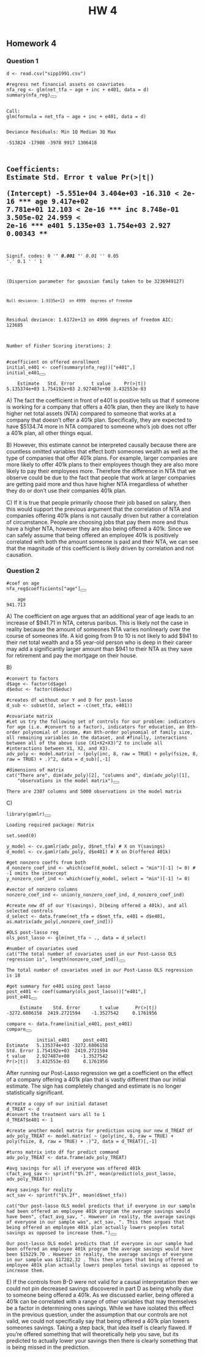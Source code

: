 <!DOCTYPE html>


</head>

<body class="fullcontent">

<div id="quarto-content" class="page-columns page-rows-contents page-layout-article">

<main class="content" id="quarto-document-content">

<header id="title-block-header" class="quarto-title-block default">
<div class="quarto-title">
<h1 class="title">HW 4</h1>
</div>



<div class="quarto-title-meta">

    
  
    
  </div>
  

</header>

<section id="homework-4" class="level2">
<h2 class="anchored" data-anchor-id="homework-4">Homework 4</h2>
<section id="question-1" class="level3">
<h3 class="anchored" data-anchor-id="question-1">Question 1</h3>
<div class="cell">
<div class="sourceCode cell-code" id="cb1"><pre class="sourceCode r code-with-copy"><code class="sourceCode r"><span id="cb1-1"><a href="#cb1-1" aria-hidden="true" tabindex="-1"></a>d <span class="ot">&lt;-</span> <span class="fu">read.csv</span>(<span class="st">"sipp1991.csv"</span>)</span>
<span id="cb1-2"><a href="#cb1-2" aria-hidden="true" tabindex="-1"></a></span>
<span id="cb1-3"><a href="#cb1-3" aria-hidden="true" tabindex="-1"></a><span class="co">#regress net financial assets on coavriates</span></span>
<span id="cb1-4"><a href="#cb1-4" aria-hidden="true" tabindex="-1"></a>nfa_reg <span class="ot">&lt;-</span> <span class="fu">glm</span>(net_tfa <span class="sc">~</span> age <span class="sc">+</span> inc <span class="sc">+</span> e401, <span class="at">data =</span> d)</span>
<span id="cb1-5"><a href="#cb1-5" aria-hidden="true" tabindex="-1"></a><span class="fu">summary</span>(nfa_reg)</span></code><button title="Copy to Clipboard" class="code-copy-button"><i class="bi"></i></button></pre></div>
<div class="cell-output cell-output-stdout">
<pre><code>
Call:
glm(formula = net_tfa ~ age + inc + e401, data = d)

Deviance Residuals: 
    Min       1Q   Median       3Q      Max  
-513824   -17908    -3978     9917  1306418  

Coefficients:
              Estimate Std. Error t value Pr(&gt;|t|)    
(Intercept) -5.551e+04  3.404e+03 -16.310  &lt; 2e-16 ***
age          9.417e+02  7.781e+01  12.103  &lt; 2e-16 ***
inc          8.748e-01  3.505e-02  24.959  &lt; 2e-16 ***
e401         5.135e+03  1.754e+03   2.927  0.00343 ** 
---
Signif. codes:  0 '***' 0.001 '**' 0.01 '*' 0.05 '.' 0.1 ' ' 1

(Dispersion parameter for gaussian family taken to be 3236949127)

    Null deviance: 1.9335e+13  on 4999  degrees of freedom
Residual deviance: 1.6172e+13  on 4996  degrees of freedom
AIC: 123685

Number of Fisher Scoring iterations: 2</code></pre>
</div>
<div class="sourceCode cell-code" id="cb3"><pre class="sourceCode r code-with-copy"><code class="sourceCode r"><span id="cb3-1"><a href="#cb3-1" aria-hidden="true" tabindex="-1"></a><span class="co">#coefficient on offered enrollment</span></span>
<span id="cb3-2"><a href="#cb3-2" aria-hidden="true" tabindex="-1"></a>initial_e401 <span class="ot">&lt;-</span> <span class="fu">coef</span>(<span class="fu">summary</span>(nfa_reg))[<span class="st">"e401"</span>,]</span>
<span id="cb3-3"><a href="#cb3-3" aria-hidden="true" tabindex="-1"></a>initial_e401</span></code><button title="Copy to Clipboard" class="code-copy-button"><i class="bi"></i></button></pre></div>
<div class="cell-output cell-output-stdout">
<pre><code>    Estimate   Std. Error      t value     Pr(&gt;|t|) 
5.135374e+03 1.754192e+03 2.927487e+00 3.432553e-03 </code></pre>
</div>
</div>
<p>A) The fact the coefficient in front of e401 is positive tells us that if someone is working for a company that offers a 401k plan, then they are likely to have higher net total assets (NTA) compared to someone that works at a company that doesn’t offer a 401k plan. Specifically, they are expected to have $5134.74 more in NTA compared to someone who’s job does not offer a 401k plan, all other things equal.</p>
<p>B) However, this estimate cannot be interpreted causally because there are countless omitted variables that effect both someones wealth as well as the type of companies that offer 401k plans. For example, larger companies are more likely to offer 401k plans to their employees though they are also more likely to pay their employees more. Therefore the difference in NTA that we observe could be due to the fact that people that work at larger companies are getting paid more and thus have higher NTA irregardless of whether they do or don’t use their companies 401k plan.</p>
<p>C) If it is true that people primarily choose their job based on salary, then this would support the previous argument that the correlation of NTA and companies offering 401k plans is not causally driven but rather a correlation of circumstance. People are choosing jobs that pay them more and thus have a higher NTA, however they are also being offered a 401k. Since we can safely assume that being offered an employee 401k is positively correlated with both the amount someone is paid and their NTA, we can see that the magnitude of this coefficient is likely driven by correlation and not causation.</p>
</section>
<section id="question-2" class="level3">
<h3 class="anchored" data-anchor-id="question-2">Question 2</h3>
<div class="cell">
<div class="sourceCode cell-code" id="cb5"><pre class="sourceCode r code-with-copy"><code class="sourceCode r"><span id="cb5-1"><a href="#cb5-1" aria-hidden="true" tabindex="-1"></a><span class="co">#coef on age</span></span>
<span id="cb5-2"><a href="#cb5-2" aria-hidden="true" tabindex="-1"></a>nfa_reg<span class="sc">$</span>coefficients[<span class="st">"age"</span>]</span></code><button title="Copy to Clipboard" class="code-copy-button"><i class="bi"></i></button></pre></div>
<div class="cell-output cell-output-stdout">
<pre><code>    age 
941.713 </code></pre>
</div>
</div>
<p>A) The coefficient on age argues that an additional year of age leads to an increase of $941.71 in NTA, ceterus paribus. This is likely not the case in reality because the amount of someones NTA varies nonlinearly over the course of someones life. A kid going from 9 to 10 is not likely to add $941 to their net total wealth and a 55 year-old person who is deep in their career may add a significantly larger amount than $941 to their NTA as they save for retirement and pay the mortgage on their house.</p>
<p>B)</p>
<div class="cell">
<div class="sourceCode cell-code" id="cb7"><pre class="sourceCode r code-with-copy"><code class="sourceCode r"><span id="cb7-1"><a href="#cb7-1" aria-hidden="true" tabindex="-1"></a><span class="co">#convert to factors</span></span>
<span id="cb7-2"><a href="#cb7-2" aria-hidden="true" tabindex="-1"></a>d<span class="sc">$</span>age <span class="ot">&lt;-</span> <span class="fu">factor</span>(d<span class="sc">$</span>age) </span>
<span id="cb7-3"><a href="#cb7-3" aria-hidden="true" tabindex="-1"></a>d<span class="sc">$</span>educ <span class="ot">&lt;-</span> <span class="fu">factor</span>(d<span class="sc">$</span>educ)</span>
<span id="cb7-4"><a href="#cb7-4" aria-hidden="true" tabindex="-1"></a></span>
<span id="cb7-5"><a href="#cb7-5" aria-hidden="true" tabindex="-1"></a><span class="co">#creates df without our Y and D for post-lasso</span></span>
<span id="cb7-6"><a href="#cb7-6" aria-hidden="true" tabindex="-1"></a>d_sub <span class="ot">&lt;-</span> <span class="fu">subset</span>(d, <span class="at">select =</span> <span class="sc">-</span><span class="fu">c</span>(net_tfa, e401))</span>
<span id="cb7-7"><a href="#cb7-7" aria-hidden="true" tabindex="-1"></a></span>
<span id="cb7-8"><a href="#cb7-8" aria-hidden="true" tabindex="-1"></a><span class="co">#covariate matrix</span></span>
<span id="cb7-9"><a href="#cb7-9" aria-hidden="true" tabindex="-1"></a><span class="co">#Let us try the following set of controls for our problem: indicators for age (i.e. #convert to a factor), indicators for education, an 8th-order polynomial of income, #an 8th-order polynomial of family size, all remaining variables in the dataset, and #finally, interactions between all of the above (use (X1+X2+X3)^2 to include all #interactions between X1, X2, and X3).</span></span>
<span id="cb7-10"><a href="#cb7-10" aria-hidden="true" tabindex="-1"></a>adv_poly <span class="ot">&lt;-</span> <span class="fu">model.matrix</span>( <span class="sc">~</span> (<span class="fu">poly</span>(inc, <span class="dv">8</span>, <span class="at">raw =</span> <span class="cn">TRUE</span>) <span class="sc">+</span> <span class="fu">poly</span>(fsize, <span class="dv">8</span>, <span class="at">raw =</span> <span class="cn">TRUE</span>) <span class="sc">+</span> .)<span class="sc">^</span><span class="dv">2</span>, <span class="at">data =</span> d_sub)[,<span class="sc">-</span><span class="dv">1</span>]</span>
<span id="cb7-11"><a href="#cb7-11" aria-hidden="true" tabindex="-1"></a></span>
<span id="cb7-12"><a href="#cb7-12" aria-hidden="true" tabindex="-1"></a><span class="co">#dimensions of matrix</span></span>
<span id="cb7-13"><a href="#cb7-13" aria-hidden="true" tabindex="-1"></a><span class="fu">cat</span>(<span class="st">"There are"</span>, <span class="fu">dim</span>(adv_poly)[<span class="dv">2</span>], <span class="st">"columns and"</span>, <span class="fu">dim</span>(adv_poly)[<span class="dv">1</span>], </span>
<span id="cb7-14"><a href="#cb7-14" aria-hidden="true" tabindex="-1"></a>    <span class="st">"observations in the model matrix"</span>)</span></code><button title="Copy to Clipboard" class="code-copy-button"><i class="bi"></i></button></pre></div>
<div class="cell-output cell-output-stdout">
<pre><code>There are 2307 columns and 5000 observations in the model matrix</code></pre>
</div>
</div>
<p>C)</p>
<div class="cell">
<div class="sourceCode cell-code" id="cb9"><pre class="sourceCode r code-with-copy"><code class="sourceCode r"><span id="cb9-1"><a href="#cb9-1" aria-hidden="true" tabindex="-1"></a><span class="fu">library</span>(gamlr)</span></code><button title="Copy to Clipboard" class="code-copy-button"><i class="bi"></i></button></pre></div>
<div class="cell-output cell-output-stderr">
<pre><code>Loading required package: Matrix</code></pre>
</div>
<div class="sourceCode cell-code" id="cb11"><pre class="sourceCode r code-with-copy"><code class="sourceCode r"><span id="cb11-1"><a href="#cb11-1" aria-hidden="true" tabindex="-1"></a><span class="fu">set.seed</span>(<span class="dv">0</span>)</span>
<span id="cb11-2"><a href="#cb11-2" aria-hidden="true" tabindex="-1"></a></span>
<span id="cb11-3"><a href="#cb11-3" aria-hidden="true" tabindex="-1"></a>y_model <span class="ot">&lt;-</span> <span class="fu">cv.gamlr</span>(adv_poly, d<span class="sc">$</span>net_tfa) <span class="co"># X on Y(savings)</span></span>
<span id="cb11-4"><a href="#cb11-4" aria-hidden="true" tabindex="-1"></a>d_model <span class="ot">&lt;-</span> <span class="fu">cv.gamlr</span>(adv_poly, d<span class="sc">$</span>e401) <span class="co"># X on D(offered 401k)</span></span>
<span id="cb11-5"><a href="#cb11-5" aria-hidden="true" tabindex="-1"></a></span>
<span id="cb11-6"><a href="#cb11-6" aria-hidden="true" tabindex="-1"></a><span class="co">#get nonzero coeffs from both</span></span>
<span id="cb11-7"><a href="#cb11-7" aria-hidden="true" tabindex="-1"></a>d_nonzero_coef_ind <span class="ot">&lt;-</span> <span class="fu">which</span>(<span class="fu">coef</span>(d_model, <span class="at">select =</span> <span class="st">"min"</span>)[<span class="sc">-</span><span class="dv">1</span>] <span class="sc">!=</span> <span class="dv">0</span>) <span class="co"># -1 omits the intercept</span></span>
<span id="cb11-8"><a href="#cb11-8" aria-hidden="true" tabindex="-1"></a>y_nonzero_coef_ind <span class="ot">&lt;-</span> <span class="fu">which</span>(<span class="fu">coef</span>(y_model, <span class="at">select =</span> <span class="st">"min"</span>)[<span class="sc">-</span><span class="dv">1</span>] <span class="sc">!=</span> <span class="dv">0</span>)</span>
<span id="cb11-9"><a href="#cb11-9" aria-hidden="true" tabindex="-1"></a></span>
<span id="cb11-10"><a href="#cb11-10" aria-hidden="true" tabindex="-1"></a><span class="co">#vector of nonzero columns</span></span>
<span id="cb11-11"><a href="#cb11-11" aria-hidden="true" tabindex="-1"></a>nonzero_coef_ind <span class="ot">&lt;-</span> <span class="fu">union</span>(y_nonzero_coef_ind, d_nonzero_coef_ind)</span>
<span id="cb11-12"><a href="#cb11-12" aria-hidden="true" tabindex="-1"></a></span>
<span id="cb11-13"><a href="#cb11-13" aria-hidden="true" tabindex="-1"></a><span class="co">#create new df of our Y(savings), D(being offered a 401k), and all selected controls</span></span>
<span id="cb11-14"><a href="#cb11-14" aria-hidden="true" tabindex="-1"></a>d_select <span class="ot">&lt;-</span> <span class="fu">data.frame</span>(<span class="at">net_tfa =</span> d<span class="sc">$</span>net_tfa, <span class="at">e401 =</span> d<span class="sc">$</span>e401, <span class="fu">as.matrix</span>(adv_poly[,nonzero_coef_ind]))</span>
<span id="cb11-15"><a href="#cb11-15" aria-hidden="true" tabindex="-1"></a></span>
<span id="cb11-16"><a href="#cb11-16" aria-hidden="true" tabindex="-1"></a><span class="co">#OLS post-lasso reg</span></span>
<span id="cb11-17"><a href="#cb11-17" aria-hidden="true" tabindex="-1"></a>ols_post_lasso <span class="ot">&lt;-</span> <span class="fu">glm</span>(net_tfa <span class="sc">~</span> ., <span class="at">data =</span> d_select)</span>
<span id="cb11-18"><a href="#cb11-18" aria-hidden="true" tabindex="-1"></a></span>
<span id="cb11-19"><a href="#cb11-19" aria-hidden="true" tabindex="-1"></a><span class="co">#number of covariates used</span></span>
<span id="cb11-20"><a href="#cb11-20" aria-hidden="true" tabindex="-1"></a><span class="fu">cat</span>(<span class="st">"The total number of covariates used in our Post-Lasso OLS regression is"</span>, <span class="fu">length</span>(nonzero_coef_ind))</span></code><button title="Copy to Clipboard" class="code-copy-button"><i class="bi"></i></button></pre></div>
<div class="cell-output cell-output-stdout">
<pre><code>The total number of covariates used in our Post-Lasso OLS regression is 18</code></pre>
</div>
<div class="sourceCode cell-code" id="cb13"><pre class="sourceCode r code-with-copy"><code class="sourceCode r"><span id="cb13-1"><a href="#cb13-1" aria-hidden="true" tabindex="-1"></a><span class="co">#get summary for e401 using post lasso</span></span>
<span id="cb13-2"><a href="#cb13-2" aria-hidden="true" tabindex="-1"></a>post_e401 <span class="ot">&lt;-</span> <span class="fu">coef</span>(<span class="fu">summary</span>(ols_post_lasso))[<span class="st">"e401"</span>,]</span>
<span id="cb13-3"><a href="#cb13-3" aria-hidden="true" tabindex="-1"></a>post_e401</span></code><button title="Copy to Clipboard" class="code-copy-button"><i class="bi"></i></button></pre></div>
<div class="cell-output cell-output-stdout">
<pre><code>     Estimate    Std. Error       t value      Pr(&gt;|t|) 
-3272.6806158  2419.2721594    -1.3527542     0.1761956 </code></pre>
</div>
<div class="sourceCode cell-code" id="cb15"><pre class="sourceCode r code-with-copy"><code class="sourceCode r"><span id="cb15-1"><a href="#cb15-1" aria-hidden="true" tabindex="-1"></a>compare <span class="ot">&lt;-</span> <span class="fu">data.frame</span>(initial_e401, post_e401)</span>
<span id="cb15-2"><a href="#cb15-2" aria-hidden="true" tabindex="-1"></a>compare</span></code><button title="Copy to Clipboard" class="code-copy-button"><i class="bi"></i></button></pre></div>
<div class="cell-output cell-output-stdout">
<pre><code>           initial_e401     post_e401
Estimate   5.135374e+03 -3272.6806158
Std. Error 1.754192e+03  2419.2721594
t value    2.927487e+00    -1.3527542
Pr(&gt;|t|)   3.432553e-03     0.1761956</code></pre>
</div>
</div>
<p>After running our Post-Lasso regression we get a coefficient on the effect of a company offering a 401k plan that is vastly different than our initial estimate. The sign has completely changed and estimate is no longer statistically significant.</p>
<div class="cell">
<div class="sourceCode cell-code" id="cb17"><pre class="sourceCode r code-with-copy"><code class="sourceCode r"><span id="cb17-1"><a href="#cb17-1" aria-hidden="true" tabindex="-1"></a><span class="co">#create a copy of our initial dataset</span></span>
<span id="cb17-2"><a href="#cb17-2" aria-hidden="true" tabindex="-1"></a>d_TREAT <span class="ot">&lt;-</span> d</span>
<span id="cb17-3"><a href="#cb17-3" aria-hidden="true" tabindex="-1"></a><span class="co">#convert the treatment vars all to 1</span></span>
<span id="cb17-4"><a href="#cb17-4" aria-hidden="true" tabindex="-1"></a>d_TREAT<span class="sc">$</span>e401 <span class="ot">&lt;-</span> <span class="dv">1</span></span>
<span id="cb17-5"><a href="#cb17-5" aria-hidden="true" tabindex="-1"></a></span>
<span id="cb17-6"><a href="#cb17-6" aria-hidden="true" tabindex="-1"></a><span class="co">#create another model matrix for prediction using our new d_TREAT df</span></span>
<span id="cb17-7"><a href="#cb17-7" aria-hidden="true" tabindex="-1"></a>adv_poly_TREAT <span class="ot">&lt;-</span> <span class="fu">model.matrix</span>( <span class="sc">~</span> (<span class="fu">poly</span>(inc, <span class="dv">8</span>, <span class="at">raw =</span> <span class="cn">TRUE</span>) <span class="sc">+</span> <span class="fu">poly</span>(fsize, <span class="dv">8</span>, <span class="at">raw =</span> <span class="cn">TRUE</span>) <span class="sc">+</span> .)<span class="sc">^</span><span class="dv">2</span>, <span class="at">data =</span> d_TREAT)[,<span class="sc">-</span><span class="dv">1</span>]</span>
<span id="cb17-8"><a href="#cb17-8" aria-hidden="true" tabindex="-1"></a></span>
<span id="cb17-9"><a href="#cb17-9" aria-hidden="true" tabindex="-1"></a><span class="co">#turns matrix into df for predict command</span></span>
<span id="cb17-10"><a href="#cb17-10" aria-hidden="true" tabindex="-1"></a>adv_poly_TREAT <span class="ot">&lt;-</span> <span class="fu">data.frame</span>(adv_poly_TREAT)</span>
<span id="cb17-11"><a href="#cb17-11" aria-hidden="true" tabindex="-1"></a></span>
<span id="cb17-12"><a href="#cb17-12" aria-hidden="true" tabindex="-1"></a><span class="co">#avg savings for all if everyone was offered 401k</span></span>
<span id="cb17-13"><a href="#cb17-13" aria-hidden="true" tabindex="-1"></a>cfact_avg_sav <span class="ot">&lt;-</span> <span class="fu">sprintf</span>(<span class="st">"$%.2f"</span>, <span class="fu">mean</span>(<span class="fu">predict</span>(ols_post_lasso, adv_poly_TREAT)))</span>
<span id="cb17-14"><a href="#cb17-14" aria-hidden="true" tabindex="-1"></a></span>
<span id="cb17-15"><a href="#cb17-15" aria-hidden="true" tabindex="-1"></a><span class="co">#avg savings for reality</span></span>
<span id="cb17-16"><a href="#cb17-16" aria-hidden="true" tabindex="-1"></a>act_sav <span class="ot">&lt;-</span> <span class="fu">sprintf</span>(<span class="st">"$%.2f"</span>, <span class="fu">mean</span>(d<span class="sc">$</span>net_tfa))</span>
<span id="cb17-17"><a href="#cb17-17" aria-hidden="true" tabindex="-1"></a></span>
<span id="cb17-18"><a href="#cb17-18" aria-hidden="true" tabindex="-1"></a><span class="fu">cat</span>(<span class="st">"Our post-lasso OLS model predicts that if everyone in our sample had been offered an employee 401k program the average savings would have been"</span>, cfact_avg_sav, <span class="st">". However in reality, the average savings of everyone in our sample was"</span>, act_sav, <span class="st">". This then argues that being offered an employee 401k plan actually lowers peoples total savings as opposed to increase them."</span>)</span></code><button title="Copy to Clipboard" class="code-copy-button"><i class="bi"></i></button></pre></div>
<div class="cell-output cell-output-stdout">
<pre><code>Our post-lasso OLS model predicts that if everyone in our sample had been offered an employee 401k program the average savings would have been $15229.70 . However in reality, the average savings of everyone in our sample was $17282.32 . This then argues that being offered an employee 401k plan actually lowers peoples total savings as opposed to increase them.</code></pre>
</div>
</div>
<p>E) If the controls from B-D were not valid for a causal interpretation then we could not pin decreased savings discovered in part D as being wholly due to someone being offered a 401k. As we discussed earlier, being offered a 401k can be correlated with a range of other variables that may themselves be a factor in determining ones savings. While we have isolated this effect in the previous question, under the assumption that our controls are not valid, we could not specifically say that being offered a 401k plan lowers someones savings. Taking a step back, that idea itself is clearly flawed. If you’re offered something that will theoretically help you save, but its predicted to actually lower your savings then there is clearly something that is being missed in the prediction.</p>
</section>
</section>

</main>
<!-- /main column -->
<script id="quarto-html-after-body" type="application/javascript">
window.document.addEventListener("DOMContentLoaded", function (event) {
  const toggleBodyColorMode = (bsSheetEl) => {
    const mode = bsSheetEl.getAttribute("data-mode");
    const bodyEl = window.document.querySelector("body");
    if (mode === "dark") {
      bodyEl.classList.add("quarto-dark");
      bodyEl.classList.remove("quarto-light");
    } else {
      bodyEl.classList.add("quarto-light");
      bodyEl.classList.remove("quarto-dark");
    }
  }
  const toggleBodyColorPrimary = () => {
    const bsSheetEl = window.document.querySelector("link#quarto-bootstrap");
    if (bsSheetEl) {
      toggleBodyColorMode(bsSheetEl);
    }
  }
  toggleBodyColorPrimary();  
  const icon = "";
  const anchorJS = new window.AnchorJS();
  anchorJS.options = {
    placement: 'right',
    icon: icon
  };
  anchorJS.add('.anchored');
  const clipboard = new window.ClipboardJS('.code-copy-button', {
    target: function(trigger) {
      return trigger.previousElementSibling;
    }
  });
  clipboard.on('success', function(e) {
    // button target
    const button = e.trigger;
    // don't keep focus
    button.blur();
    // flash "checked"
    button.classList.add('code-copy-button-checked');
    var currentTitle = button.getAttribute("title");
    button.setAttribute("title", "Copied!");
    let tooltip;
    if (window.bootstrap) {
      button.setAttribute("data-bs-toggle", "tooltip");
      button.setAttribute("data-bs-placement", "left");
      button.setAttribute("data-bs-title", "Copied!");
      tooltip = new bootstrap.Tooltip(button, 
        { trigger: "manual", 
          customClass: "code-copy-button-tooltip",
          offset: [0, -8]});
      tooltip.show();    
    }
    setTimeout(function() {
      if (tooltip) {
        tooltip.hide();
        button.removeAttribute("data-bs-title");
        button.removeAttribute("data-bs-toggle");
        button.removeAttribute("data-bs-placement");
      }
      button.setAttribute("title", currentTitle);
      button.classList.remove('code-copy-button-checked');
    }, 1000);
    // clear code selection
    e.clearSelection();
  });
  function tippyHover(el, contentFn) {
    const config = {
      allowHTML: true,
      content: contentFn,
      maxWidth: 500,
      delay: 100,
      arrow: false,
      appendTo: function(el) {
          return el.parentElement;
      },
      interactive: true,
      interactiveBorder: 10,
      theme: 'quarto',
      placement: 'bottom-start'
    };
    window.tippy(el, config); 
  }
  const noterefs = window.document.querySelectorAll('a[role="doc-noteref"]');
  for (var i=0; i<noterefs.length; i++) {
    const ref = noterefs[i];
    tippyHover(ref, function() {
      // use id or data attribute instead here
      let href = ref.getAttribute('data-footnote-href') || ref.getAttribute('href');
      try { href = new URL(href).hash; } catch {}
      const id = href.replace(/^#\/?/, "");
      const note = window.document.getElementById(id);
      return note.innerHTML;
    });
  }
  const findCites = (el) => {
    const parentEl = el.parentElement;
    if (parentEl) {
      const cites = parentEl.dataset.cites;
      if (cites) {
        return {
          el,
          cites: cites.split(' ')
        };
      } else {
        return findCites(el.parentElement)
      }
    } else {
      return undefined;
    }
  };
  var bibliorefs = window.document.querySelectorAll('a[role="doc-biblioref"]');
  for (var i=0; i<bibliorefs.length; i++) {
    const ref = bibliorefs[i];
    const citeInfo = findCites(ref);
    if (citeInfo) {
      tippyHover(citeInfo.el, function() {
        var popup = window.document.createElement('div');
        citeInfo.cites.forEach(function(cite) {
          var citeDiv = window.document.createElement('div');
          citeDiv.classList.add('hanging-indent');
          citeDiv.classList.add('csl-entry');
          var biblioDiv = window.document.getElementById('ref-' + cite);
          if (biblioDiv) {
            citeDiv.innerHTML = biblioDiv.innerHTML;
          }
          popup.appendChild(citeDiv);
        });
        return popup.innerHTML;
      });
    }
  }
});
</script>
</div> <!-- /content -->



</body></html>
